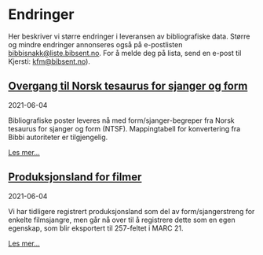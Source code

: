 # Endringer

Her beskriver vi større endringer i leveransen av bibliografiske data.
Større og mindre endringer annonseres også på e-postlisten bibbisnakk@liste.bibsent.no.
For å melde deg på lista, send en e-post til Kjersti: <kfm@bibsent.no>).

## [Overgang til Norsk tesaurus for sjanger og form](./2021-06-04-ntsf)

2021-06-04

Bibliografiske poster leveres nå med form/sjanger-begreper fra Norsk tesaurus for sjanger og form (NTSF).
Mappingtabell for konvertering fra Bibbi autoriteter er tilgjengelig.

[Les mer…](./2021-06-04-ntsf)


## [Produksjonsland for filmer](./2021-06-04-produksjonsland)

2021-06-04

Vi har tidligere registrert produksjonsland som del av form/sjangerstreng for enkelte filmsjangre,
men går nå over til å registrere dette som en egen egenskap, som blir eksportert til 257-feltet i MARC 21.

[Les mer…](./2021-06-04-produksjonsland)


